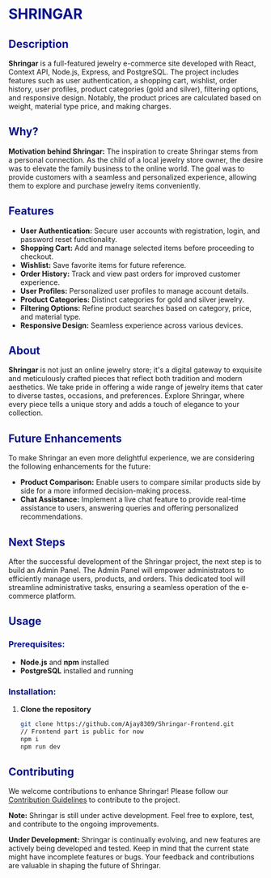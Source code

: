 # <span style="color: #0a138b">SHRINGAR</span>

## <span style="color: #0a138b">Description</span>
**Shringar** is a full-featured jewelry e-commerce site developed with React, Context API, Node.js, Express, and PostgreSQL. The project includes features such as user authentication, a shopping cart, wishlist, order history, user profiles, product categories (gold and silver), filtering options, and responsive design. Notably, the product prices are calculated based on weight, material type price, and making charges.

## <span style="color: #0a138b">Why?</span>
**Motivation behind Shringar:** The inspiration to create Shringar stems from a personal connection. As the child of a local jewelry store owner, the desire was to elevate the family business to the online world. The goal was to provide customers with a seamless and personalized experience, allowing them to explore and purchase jewelry items conveniently.

## <span style="color: #0a138b">Features</span>
- **User Authentication:** Secure user accounts with registration, login, and password reset functionality.
- **Shopping Cart:** Add and manage selected items before proceeding to checkout.
- **Wishlist:** Save favorite items for future reference.
- **Order History:** Track and view past orders for improved customer experience.
- **User Profiles:** Personalized user profiles to manage account details.
- **Product Categories:** Distinct categories for gold and silver jewelry.
- **Filtering Options:** Refine product searches based on category, price, and material type.
- **Responsive Design:** Seamless experience across various devices.

## <span style="color: #0a138b">About</span>
**Shringar** is not just an online jewelry store; it's a digital gateway to exquisite and meticulously crafted pieces that reflect both tradition and modern aesthetics. We take pride in offering a wide range of jewelry items that cater to diverse tastes, occasions, and preferences. Explore Shringar, where every piece tells a unique story and adds a touch of elegance to your collection.

## <span style="color: #0a138b">Future Enhancements</span>
To make Shringar an even more delightful experience, we are considering the following enhancements for the future:
- **Product Comparison:** Enable users to compare similar products side by side for a more informed decision-making process.
- **Chat Assistance:** Implement a live chat feature to provide real-time assistance to users, answering queries and offering personalized recommendations.

## <span style="color: #0a138b">Next Steps</span>
After the successful development of the Shringar project, the next step is to build an Admin Panel. The Admin Panel will empower administrators to efficiently manage users, products, and orders. This dedicated tool will streamline administrative tasks, ensuring a seamless operation of the e-commerce platform.

## <span style="color: #0a138b">Usage</span>
### <span style="color: #0a138b">Prerequisites:</span>
- **Node.js** and **npm** installed
- **PostgreSQL** installed and running

### <span style="color: #0a138b">Installation:</span>
1. **Clone the repository**
   ```bash
   git clone https://github.com/Ajay8309/Shringar-Frontend.git
   // Frontend part is public for now
   npm i
   npm run dev 

## <span style="color: #0a138b">Contributing</span>
We welcome contributions to enhance Shringar! Please follow our [Contribution Guidelines](CONTRIBUTING.md) to contribute to the project.

**Note:** Shringar is still under active development. Feel free to explore, test, and contribute to the ongoing improvements.

**Under Development:** Shringar is continually evolving, and new features are actively being developed and tested. Keep in mind that the current state might have incomplete features or bugs. Your feedback and contributions are valuable in shaping the future of Shringar.
